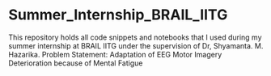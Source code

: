 # Summer_Internship_BRAIL_IITG
This repository holds all code snippets and notebooks that I used during my summer internship at BRAIL IITG under the supervision of Dr, Shyamanta. M. Hazarika. Problem Statement: Adaptation of EEG Motor Imagery Deterioration because of Mental Fatigue 
